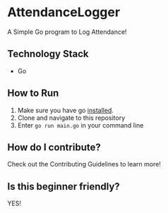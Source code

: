 # AttendanceLogger
A Simple Go program to Log Attendance!

## Technology Stack
- Go

## How to Run
1. Make sure you have go [installed](https://golang.org/doc/install).
2. Clone and navigate to this repository
3. Enter `go run main.go` in your command line
## How do I contribute?
Check out the Contributing Guidelines to learn more!

## Is this beginner friendly?
YES!



